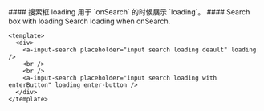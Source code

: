 <cn>
#### 搜索框 loading
用于 `onSearch` 的时候展示 `loading`。
</cn>

<us>
#### Search box with loading
Search loading when onSearch.
</us>

```vue
<template>
  <div>
    <a-input-search placeholder="input search loading deault" loading />
    <br />
    <br />
    <a-input-search placeholder="input search loading with enterButton" loading enter-button />
  </div>
</template>
```
